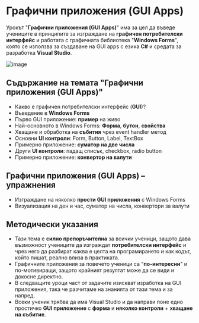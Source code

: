 # Графични приложения (GUI Apps)

Урокът "**Графични приложения (GUI Apps)**" има за цел да въведе учениците в принципите за изграждане на **графичен потребителски интерфейс** и работата с графичната библиотека "**Windows Forms**", която се използва за създаване на GUI apps с езика **C#** и средата за разработка **Visual Studio**.

![image](https://github.com/BG-IT-Edu/School-Programming/assets/1689586/571159a2-f315-4744-97b9-856ed51709ab)

## Съдържание на темата "Графични приложения (GUI Apps)"
 - Какво е графичен потребителски интерфейс (**GUI**)?
 - Въведение в **Windows Forms**
 - Първо GUI приложение: **пример** на живо
 - Най-основното в Windows Forms: **Форма**, **бутон**, **свойства**
 - Хващане и обработка на **събития** чрез event handler метод
 - Основни **UI контроли**: Form, Button, Label, TextBox
 - Примерно приложение: **суматор на две числа**
 - Други **UI контроли**: падащ списък, checkbox, radio button
 - Примерно приложение: **конвертор на валути**

## Графични приложения (GUI Apps) – упражнения
  - Изграждане на няколко **прости GUI приложения** с Windows Forms
  - Визуализация на ден и час, суматор на числа, конвертори за валути

## Методически указания
  - Тази тема е **силно препоръчителна** за всички ученици, защото дава възможност учениците да изграждат **потребителски интерфейс** и чрез него да разбират каква е целта на програмирането и как кодът, който пишат, реално влиза в практиката.
  - Графичните приложения за повечето ученици са "**по-интересни**" и по-мотивиращи, защото крайният резултат може да се види и докосне директно.
  - В следващите уроци част от задачите изискват изработка на GUI приложения, така че разчитаме на знанията от тази тема и за напред.
  - Всеки ученик трябва да има Visual Studio и да направи поне едно простичко **GUI приложение** с **форма** и **няколко контроли** + **хващане на събитие**.
